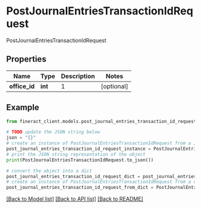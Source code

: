 # PostJournalEntriesTransactionIdRequest

PostJournalEntriesTransactionIdRequest

## Properties

Name | Type | Description | Notes
------------ | ------------- | ------------- | -------------
**office_id** | **int** | 1 | [optional] 

## Example

```python
from fineract_client.models.post_journal_entries_transaction_id_request import PostJournalEntriesTransactionIdRequest

# TODO update the JSON string below
json = "{}"
# create an instance of PostJournalEntriesTransactionIdRequest from a JSON string
post_journal_entries_transaction_id_request_instance = PostJournalEntriesTransactionIdRequest.from_json(json)
# print the JSON string representation of the object
print(PostJournalEntriesTransactionIdRequest.to_json())

# convert the object into a dict
post_journal_entries_transaction_id_request_dict = post_journal_entries_transaction_id_request_instance.to_dict()
# create an instance of PostJournalEntriesTransactionIdRequest from a dict
post_journal_entries_transaction_id_request_from_dict = PostJournalEntriesTransactionIdRequest.from_dict(post_journal_entries_transaction_id_request_dict)
```
[[Back to Model list]](../README.md#documentation-for-models) [[Back to API list]](../README.md#documentation-for-api-endpoints) [[Back to README]](../README.md)


